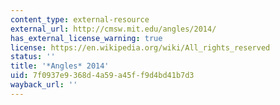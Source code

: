 ```yaml
---
content_type: external-resource
external_url: http://cmsw.mit.edu/angles/2014/
has_external_license_warning: true
license: https://en.wikipedia.org/wiki/All_rights_reserved
status: ''
title: '*Angles* 2014'
uid: 7f0937e9-368d-4a59-a45f-f9d4bd41b7d3
wayback_url: ''
---
```

